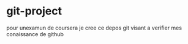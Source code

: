 # git-project
pour unexamun de coursera 
je cree ce depos git visant a verifier mes conaissance de github
